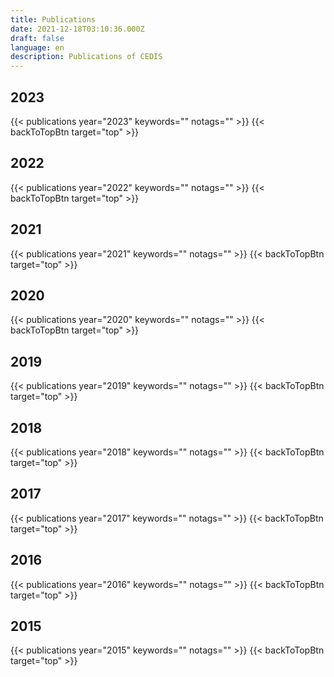 ```yaml
---
title: Publications
date: 2021-12-18T03:10:36.000Z
draft: false
language: en
description: Publications of CEDIS
---
```

<div id="top"></div>

## 2023
{{< publications year="2023" keywords="" notags="" >}}
{{< backToTopBtn target="top" >}}

## 2022
{{< publications year="2022" keywords="" notags="" >}}
{{< backToTopBtn target="top" >}}

## 2021
{{< publications year="2021" keywords="" notags="" >}}
{{< backToTopBtn target="top" >}}

## 2020
{{< publications year="2020" keywords="" notags="" >}}
{{< backToTopBtn target="top" >}}

## 2019
{{< publications year="2019" keywords="" notags="" >}}
{{< backToTopBtn target="top" >}}

## 2018
{{< publications year="2018" keywords="" notags="" >}}
{{< backToTopBtn target="top" >}}

## 2017
{{< publications year="2017" keywords="" notags="" >}}
{{< backToTopBtn target="top" >}}

## 2016
{{< publications year="2016" keywords="" notags="" >}}
{{< backToTopBtn target="top" >}}

## 2015
{{< publications year="2015" keywords="" notags="" >}}
{{< backToTopBtn target="top" >}}
